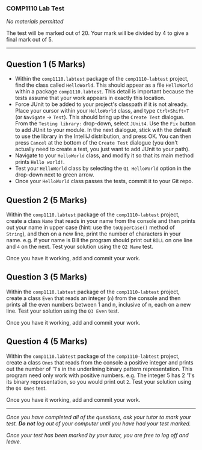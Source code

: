 ### COMP1110 Lab Test

*No materials permitted*

The test will be marked out of 20. 
Your mark will be divided by 4 to give a final mark out of 5.

---

## Question 1 (5 Marks)

* Within the `comp1110.labtest` package of the `comp1110-labtest` project,
  find the class called `HelloWorld`.
This should appear as a file `HelloWorld` within a package `comp1110.labtest`.
This detail is important because the tests assume that your work appears in
exactly this location.
* Force JUnit to be added to your project's classpath if it is not already.  
Place your cursor within your `HelloWorld` class, and type `Ctrl+Shift+T` (or `Navigate` -> `Test`).
This should bring up the `Create Test` dialogue.  From the `Testing library:`
drop-down, select `JUnit4`.   Use the `Fix` button to add JUnit to your module.
In the next dialogue, stick with the default to use the library in the IntelliJ
distribution, and press OK.  You can then press `Cancel` at the bottom of the
`Create Test` dialogue (you don't actually need to create a test, you just want
to add JUnit to your path).
* Navigate to your `HelloWorld` class, and modify it so that its main
 method prints `Hello world!`.
* Test your `HelloWorld` class by selecting the `Q1 HelloWorld` option in the
  drop-down next to green arrow.
* Once your `HelloWorld` class passes the tests, commit it to your Git repo.

## Question 2 (5 Marks)

Within the `comp1110.labtest` package of the `comp1110-labtest` project,
create a class `Name` that reads in your name from the console
and then prints out your name in upper case (hint: use the
`toUpperCase()` method of `String`), and then on a new line,
print the number of characters in your name. e.g. if your
name is Bill the program should print out `BILL` on one line
and `4` on the next. Test your solution using the `Q2 Name`
test.

Once you have it working, add and commit your work.

## Question 3 (5 Marks)

Within the `comp1110.labtest` package of the `comp1110-labtest` project,
create a class `Even` that reads an integer (`n`) from the console and then
prints all the even numbers between 1 and n, inclusive of n, each on a new line.
Test your solution using the `Q3 Even` test.

Once you have it working, add and commit your work.

## Question 4 (5 Marks)

Within the `comp1110.labtest` package of the `comp1110-labtest` project,
create a class `Ones` that reads from the console a positive integer and prints
out the number of '1's in the underlining binary pattern representation. This
program need only work with positive numbers. e.g. The integer 5 has 2 '1's its
binary representation, so you would print out `2`. Test your solution using the
`Q4 Ones` test.

Once you have it working, add and commit your work.

---

*Once you have completed all of the questions, ask your tutor to mark your test. 
**Do not** log out of your computer until you have had your test marked.*

*Once your test has been marked by your tutor, you are free to log off and leave.*
